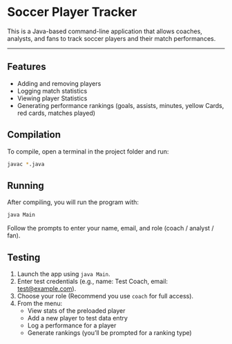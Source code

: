 # Soccer Player Tracker

This is a Java-based command-line application that allows coaches, analysts, and fans
to track soccer players and their match performances.

---

## Features

- Adding and removing players
- Logging match statistics
- Viewing player Statistics
- Generating performance rankings (goals, assists, minutes, yellow Cards, red cards, matches played)


## Compilation

To compile, open a terminal in the project folder and run:

```bash
javac *.java
```
## Running

After compiling, you will run the program with:

```bash
java Main
```

Follow the prompts to enter your name, email, and role (coach / analyst / fan).

## Testing

1. Launch the app using `java Main`.
2. Enter test credentials (e.g., name: Test Coach, email: test@example.com).
3. Choose your role (Recommend you use `coach` for full access).
4. From the menu:
   - View stats of the preloaded player
   - Add a new player to test data entry
   - Log a performance for a player
   - Generate rankings (you’ll be prompted for a ranking type)


